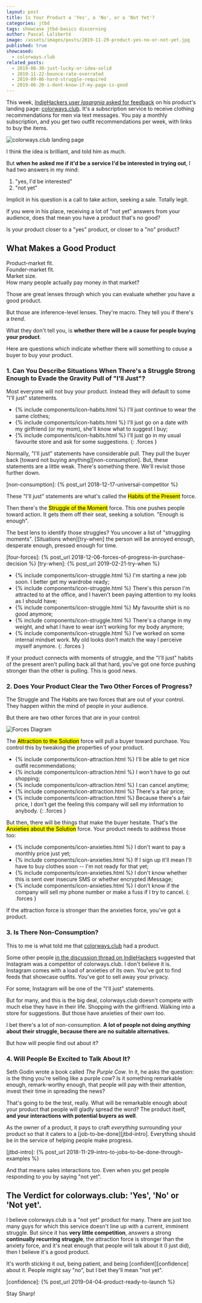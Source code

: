 ```yaml
---
layout: post
title: Is Your Product a 'Yes', a 'No', or a 'Not Yet'?
categories: jtbd
tags: showcase jtbd-basics discerning
author: Pascal Laliberté
image: /assets/images/posts/2019-11-29-product-yes-no-or-not-yet.jpg
published: true
showcased:
  - colorways.club
related_posts:
  - 2019-08-30-just-lucky-or-idea-solid
  - 2019-11-22-bounce-rate-overrated
  - 2019-09-06-hard-struggle-required
  - 2019-06-20-i-dont-know-if-my-page-is-good
---
```


This week, [IndieHackers user _lasargnia_ asked for feedback][thread] on his product's landing page: [colorways.club](https://colorways.club/). It's a subscription service to receive clothing recommendations for men via text messages. You pay a monthly subscription, and you get two outfit recommendations per week, with links to buy the items.

[thread]: https://www.indiehackers.com/post/landing-page-feedback-a91f62e148
[site]: (https://colorways.club/)

![colorways.club landing page](/assets/images/posts/2019-11-29-product-yes-no-or-not-yet-01.jpg)

I think the idea is brilliant, and told him as much.

But **when he asked me if it'd be a service I'd be interested in trying out**, I had two answers in my mind:

1. "yes, I'd be interested"
2. "not yet"

Implicit in his question is a call to take action, seeking a sale. Totally legit.

If you were in his place, receiving a lot of "not yet" answers from your audience, does that mean you have a product that's no good?

Is your product closer to a "yes" product, or closer to a "no" product?

## What Makes a Good Product

Product-market fit.  
Founder-market fit.  
Market size.  
How many people actually pay money in that market?

Those are great lenses through which you can evaluate whether you have a good product.

But those are inference-level lenses. They're macro. They tell you if there's a _trend_.

What they don't tell you, is **whether there will be a cause for people buying your product**.

Here are questions which indicate whether there will something to _cause_ a buyer to buy your product.

### 1. Can You Describe Situations When There's a Struggle Strong Enough to Evade the Gravity Pull of "I'll Just"?

Most everyone will not buy your product. Instead they will default to some "I'll just" statements.

* {% include components/icon-habits.html %} I'll just continue to wear the same clothes;
* {% include components/icon-habits.html %} I'll just go on a date with my girlfriend (or my mom), she'll know what to suggest I buy;
* {% include components/icon-habits.html %} I'll just go in my usual favourite store and ask for some suggestions.
{: .forces }

Normally, "I'll just" statements have considerable pull. They pull the buyer back [toward not buying anything][non-consumption]. But, these statements are a little weak. There's something there. We'll revisit those further down.

[non-consumption]: {% post_url 2018-12-17-universal-competitor %}

These "I'll just" statements are what's called the <mark>Habits of the Present</mark> force.

Then there's the <mark>Struggle of the Moment</mark> force. This one pushes people toward action. It gets them off their seat, seeking a solution. "Enough is enough".

The best lens to identify those struggles? You uncover a list of "struggling moments". [Situations when][try-when] the person will be annoyed enough, desperate enough, pressed enough for time.

[four-forces]: {% post_url 2018-12-06-forces-of-progress-in-purchase-decision %}
[try-when]: {% post_url 2019-02-21-try-when %}

* {% include components/icon-struggle.html %} I'm starting a new job soon. I better get my wardrobe ready;
* {% include components/icon-struggle.html %} There's this person I'm attracted to at the office, and I haven't been paying attention to my looks as I should have;
* {% include components/icon-struggle.html %} My favourite shirt is no good anymore;
* {% include components/icon-struggle.html %} There's a change in my weight, and what I have to wear isn't working for my body anymore;
* {% include components/icon-struggle.html %} I've worked on some internal mindset work. My old looks don't match the way I perceive myself anymore.
{: .forces }

If your product connects with moments of struggle, and the "I'll just" habits of the present aren't pulling back all that hard, you've got one force pushing stronger than the other is pulling. This is good news.

### 2. Does Your Product Clear the Two Other Forces of Progress?

The Struggle and The Habits are two forces that are out of your control. They happen within the mind of people in your audience.

But there are two other forces that _are_ in your control:

![Forces Diagram](/assets/images/posts/2018-12-06-forces-of-progress-diagram-01.svg)

The <mark>Attraction to the Solution</mark> force will pull a buyer toward purchase. You control this by tweaking the properties of your product.

* {% include components/icon-attraction.html %} I'll be able to get nice outfit recommendations;
* {% include components/icon-attraction.html %} I won't have to go out shopping;
* {% include components/icon-attraction.html %} I can cancel anytime;
* {% include components/icon-attraction.html %} There's a fair price;
* {% include components/icon-attraction.html %} Because there's a fair price, I don't get the feeling this company will sell my information to anybody.
{: .forces }

But then, there will be things that make the buyer hesitate. That's the <mark>Anxieties about the Solution</mark> force. Your product needs to address those too:

* {% include components/icon-anxieties.html %} I don't want to pay a monthly price just yet;
* {% include components/icon-anxieties.html %} If I sign up it'll mean I'll have to buy clothes soon -- I'm not ready for that yet;
* {% include components/icon-anxieties.html %} I don't know whether this is sent over insecure SMS or whether encrypted iMessage;
* {% include components/icon-anxieties.html %} I don't know if the company will sell my phone number or make a fuss if I try to cancel.
{: .forces }

If the attraction force is stronger than the anxieties force, you've got a product.

### 3. Is There Non-Consumption?

This to me is what told me that [colorways.club][site] had a product.

Some other people [in the discussion thread on IndieHackers][thread] suggested that Instagram was a competitor of colorways.club. I don't believe it is. Instagram comes with a load of anxieties of its own. You've got to find feeds that showcase outfits. You've got to sell away your privacy.

For some, Instagram will be one of the "I'll just" statements.

But for many, and this is the big deal, colorways.club doesn't compete with much else they have in their life. Shopping with the girlfriend. Walking into a store for suggestions. But those have anxieties of their own too.

I bet there's a lot of non-consumption. **A lot of people not doing _anything_ about their struggle, because there are no suitable alternatives.**

But how will people find out about it?

### 4. Will People Be Excited to Talk About It?

Seth Godin wrote a book called _The Purple Cow_. In it, he asks the question: is the thing you're selling like a purple cow? Is it something remarkable enough, remark-worthy enough, that people will pay with their attention, invest their time in spreading the news?

That's going to be the test, really. What will be remarkable enough about your product that people will gladly spread the word? The product itself, **and your interactions with potential buyers as well**.

As the owner of a product, it pays to craft _everything_ surrounding your product so that it caters to a [job-to-be-done][jtbd-intro]. Everything should be in the service of helping people make progress.

[jtbd-intro]: {% post_url 2018-11-29-intro-to-jobs-to-be-done-through-examples %}

And that means sales interactions too. Even when you get people responding to you by saying "not yet".

## The Verdict for colorways.club: 'Yes', 'No' or 'Not yet'.

I believe colorways.club is a "not yet" product for many. There are just too many guys for which this service doesn't line up with a current, imminent struggle. But since it has **very little competition**, answers a strong **continually recurring struggle**, the attraction force is stronger than the anxiety force, and it's neat enough that people will talk about it (I just did), then I believe it's a good product.

It's worth sticking it out, being patient, and being [confident][confidence] about it. People might say "no", but I bet they'll mean "not yet".

[confidence]: {% post_url 2019-04-04-product-ready-to-launch %}

Stay Sharp!
